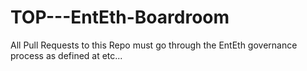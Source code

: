 # TOP---EntEth-Boardroom

All Pull Requests to this Repo must go through the EntEth governance process as defined at etc... 


